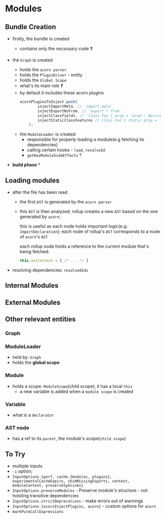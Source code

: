 # Modules

## Bundle Creation

* firstly, the bundle is created
  * contains only the _necessary_ code ❓

* the `Graph` is created
  * holds the `acorn parser`
  * holds the `PluginDriver` - entity
  * holds the `Global Scope`
  * what's its main role ❓
  * by default it includes these acorn plugins
    ```ts
    acornPluginsToInject.push(
			injectImportMeta, // `import.meta`
			injectExportNsFrom, // `export * from`
			injectClassFields, // `class Foo { prop = 'prop'; #privateProp = 'privateProp' }`
			injectStaticClassFeatures // class Foo { static prop = '123' }
		);
    ```
  * the `ModuleLoader` is created
    * responsible for properly loading a module(e.g fetching its dependencies)
    * calling certain hooks - `load`, `resolveId`
    * `getHasModuleSideEffects` ? 
  
* **build phase**
  * 

## Loading modules

* after the file has been read
  * the first `AST` is generated by the `acorn parser`
  * this `AST` is then analyzed; rollup creates a new `AST` based on the one generated by `acorn`;
   
    this is useful as each node holds important logic(e.g: `ImportDeclaration`);
    each node of rollup's `AST` corresponds to a node of `acorn`'s `AST`

    each rollup node holds a reference to the current module that's being fetched:
    ```ts
    this.astContext = { /* ... */ }
    ```


* resolving dependencies: `resolvedIds`

## Internal Modules

## External Modules

## Other relevant entities

### Graph

### ModuleLoader

* held by: `Graph`
* holds the **global scope**

### Module

* holds a scope: `ModuleScope`(child scope); it has a local `this`
  * a new variable is added when a `module scope` is created

### Variable

* what is a `declarator`

### AST node

* has a ref to its `parent`, the module's scope(`child scope`)

## To Try

* multiple inputs
* `-i` option; 
* `InputOptions.{perf, cache.{modules, plugins}, experimentalCacheExpiry, shimMissingExports, context, moduleContext, preserveSymlinks}`
* `InputOptions.preserveModules` -  Preserve module's structure - not hoisting transitive dependencies
* `InputOptions.strictDeprecations` - make errors out of warnings
* `InputOptions.{acornInjectPlugins, acorn}` - custom options for `acorn`
* `markPureCallExpressions`